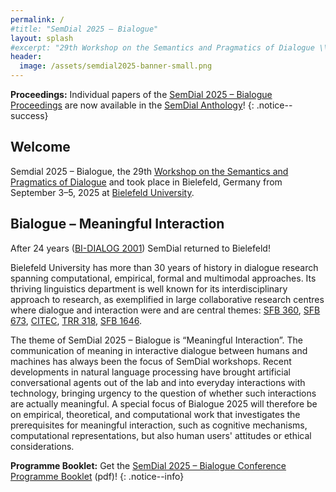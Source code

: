 ```yaml
---
permalink: /
#title: "SemDial 2025 – Bialogue"
layout: splash
#excerpt: "29th Workshop on the Semantics and Pragmatics of Dialogue \\ September, 3-5 2025 \\ Bielefeld University \\ Germany"
header:
  image: /assets/semdial2025-banner-small.png
---
```


**Proceedings:** Individual papers of the [SemDial 2025 – Bialogue Proceedings](https://purl.org/semdial/2025/proceedings) are now available in the [SemDial Anthology](https://www.semdial.org/anthology/events/semdial-2025/)!
{: .notice--success}

## Welcome

Semdial 2025 – Bialogue, the 29th [Workshop on the Semantics and Pragmatics of Dialogue](https://www.semdial.org) and took place in Bielefeld, Germany from September 3–5, 2025 at [Bielefeld University](https://www.uni-bielefeld.de/).

## Bialogue – Meaningful Interaction

After 24 years ([BI-DIALOG 2001](https://web.archive.org/web/20020803032540/http://www.uni-bielefeld.de/BIDIALOG/)) SemDial returned to Bielefeld! 

Bielefeld University has more than 30 years of history in dialogue research spanning computational, empirical, formal and multimodal approaches. Its thriving linguistics department is well known for its interdisciplinary approach to research, as exemplified in large collaborative research centres where dialogue and interaction were and are central themes: [SFB 360](http://www.sfb360.uni-bielefeld.de), [SFB 673](https://wwwhomes.uni-bielefeld.de/sfb-673/), [CITEC](https://www.uni-bielefeld.de/zwe/citec/), [TRR 318](https://trr318.uni-paderborn.de/en/), [SFB 1646](https://www.uni-bielefeld.de/sfb/sfb1646/).

The theme of SemDial 2025 – Bialogue is “Meaningful Interaction”. The communication of meaning in interactive dialogue between humans and machines has always been the focus of SemDial workshops. Recent developments in natural language processing have brought artificial conversational agents out of the lab and into everyday interactions with technology, bringing urgency to the question of whether such interactions are actually meaningful. A special focus of Bialogue 2025 will therefore be on empirical, theoretical, and computational work that investigates the prerequisites for meaningful interaction, such as cognitive mechanisms, computational representations, but also human users' attitudes or ethical considerations.



**Programme Booklet:** Get the [SemDial 2025 – Bialogue Conference Programme Booklet](assets/semdial2025-conference-programme-mobile.pdf) (pdf)!
{: .notice--info}
